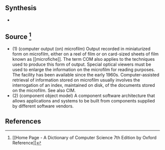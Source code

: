 ## Synthesis
- 
## Source [^1]
- (1) (computer output (on) microfilm) Output recorded in miniaturized form on microfilm, either on a reel of film or on card-sized sheets of film known as [[microfiche]]. The term COM also applies to the techniques used to produce this form of output. Special optical viewers must be used to enlarge the information on the microfilm for reading purposes. The facility has been available since the early 1960s. Computer-assisted retrieval of information stored on microfilm usually involves the interrogation of an index, maintained on disk, of the documents stored on the microfilm. See also CIM. 
- (2) (component object model) A component software architecture that allows applications and systems to be built from components supplied by different software vendors.
## References

[^1]: [[Home Page - A Dictionary of Computer Science 7th Edition by Oxford Reference]]